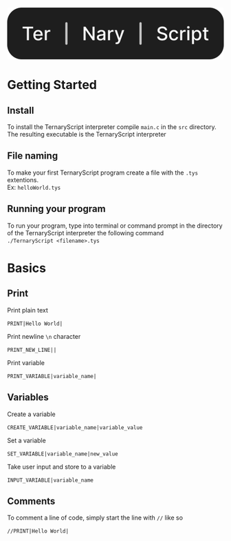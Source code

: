 ![TernaryScript](./logo/logo.svg)
# Getting Started
## Install
To install the TernaryScript interpreter compile `main.c` in the `src` directory. The resulting executable is the TernaryScript interpreter
## File naming
To make your first TernaryScript program create a file with the `.tys` extentions.
<br>
Ex: `helloWorld.tys`
## Running your program
To run your program, type into terminal or command prompt in the directory of the TernaryScript interpreter the following command
<br>
`./TernaryScript <filename>.tys`
# Basics
## Print
Print plain text
```
PRINT|Hello World|
```
Print newline `\n` character
```
PRINT_NEW_LINE||
```
Print variable
```
PRINT_VARIABLE|variable_name|
```
## Variables
Create a variable
```
CREATE_VARIABLE|variable_name|variable_value
```
Set a variable
```
SET_VARIABLE|variable_name|new_value
```
Take user input and store to a variable
```
INPUT_VARIABLE|variable_name
```
## Comments
To comment a line of code, simply start the line with `//` like so
```
//PRINT|Hello World|
```
